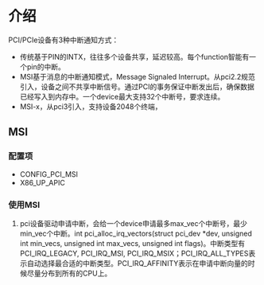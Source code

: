 # 介绍

PCI/PCIe设备有3种中断通知方式：
- 传统基于PIN的INTX，往往多个设备共享，延迟较高。每个function智能有一个pin的中断。
- MSI基于消息的中断通知模式，Message Signaled Interrupt。从pci2.2规范引入，设备之间不共享中断信号。通过PCI的事务保证中断发出后，确保数据已经写入到内存中。一个device最大支持32个中断号，要求连续。
- MSI-x，从pci3引入，支持设备2048个终端，

## MSI


### 配置项
- CONFIG_PCI_MSI
- X86_UP_APIC 

### 使用MSI

1. pci设备驱动申请中断，会给一个device申请最多max_vec个中断号，最少min_vec个中断。int pci_alloc_irq_vectors(struct pci_dev *dev, unsigned int min_vecs, unsigned int max_vecs, unsigned int flags)。中断类型有PCI_IRQ_LEGACY, PCI_IRQ_MSI, PCI_IRQ_MSIX；PCI_IRQ_ALL_TYPES表示自动选择最合适的中断类型。PCI_IRQ_AFFINITY表示在申请中断向量的时候尽量分布到所有的CPU上。